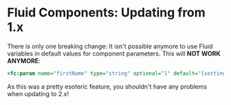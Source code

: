 # Fluid Components: Updating from 1.x

There is only one breaking change: It isn't possible anymore to use Fluid variables in default values
for component parameters. This will **NOT WORK ANYMORE**:

```xml
<fc:param name="firstName" type="string" optional="1" default="{settings.defaultFirstName}" />
```

As this was a pretty esoteric feature, you shouldn't have any problems when updating to 2.x!
